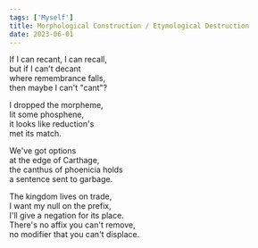 ```yaml
---
tags: ['Myself']
title: Morphological Construction / Etymological Destruction
date: 2023-06-01
---
```


If I can recant, I can recall,  
but if I can't decant  
where remembrance falls,  
then maybe I can't "cant"?

I dropped the morpheme,  
lit some phosphene,  
it looks like reduction's  
met its match.

We've got options  
at the edge of Carthage,  
the canthus of phoenicia holds  
a sentence sent to garbage.

The kingdom lives on trade,  
I want my null on the prefix,  
I'll give a negation for its place.  
There's no affix you can't remove,  
no modifier that you can't displace.

